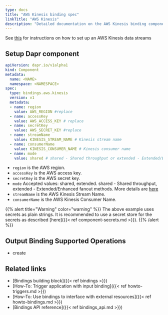 ```yaml
---
type: docs
title: "AWS Kinesis binding spec"
linkTitle: "AWS Kinesis"
description: "Detailed documentation on the AWS Kinesis binding component"
---
```


See [this](https://aws.amazon.com/kinesis/data-streams/getting-started/) for instructions on how to set up an AWS Kinesis data streams

## Setup Dapr component

```yaml
apiVersion: dapr.io/v1alpha1
kind: Component
metadata:
  name: <NAME>
  namespace: <NAMESPACE>
spec:
  type: bindings.aws.kinesis
  version: v1
  metadata:
  - name: region
    value: AWS_REGION #replace
  - name: accessKey
    value: AWS_ACCESS_KEY # replace
  - name: secretKey
    value: AWS_SECRET_KEY #replace
  - name: streamName
    value: KINESIS_STREAM_NAME # Kinesis stream name
  - name: consumerName 
    value: KINESIS_CONSUMER_NAME # Kinesis consumer name 
  - name: mode
    value: shared # shared - Shared throughput or extended - Extended/Enhanced fanout
```

- `region` is the AWS region.
- `accessKey` is the AWS access key.
- `secretKey` is the AWS secret key.
- `mode` Accepted values: shared, extended. shared - Shared throughput, extended - Extended/Enhanced fanout methods. More details are [here](https://docs.aws.amazon.com/streams/latest/dev/building-consumers.html)
- `streamName` is the AWS Kinesis Stream Name.
- `consumerName` is the AWS Kinesis Consumer Name.


{{% alert title="Warning" color="warning" %}}
The above example uses secrets as plain strings. It is recommended to use a secret store for the secrets as described [here]({{< ref component-secrets.md >}}).
{{% /alert %}}

## Output Binding Supported Operations

* create

## Related links
- [Bindings building block]({{< ref bindings >}})
- [How-To: Trigger application with input binding]({{< ref howto-triggers.md >}})
- [How-To: Use bindings to interface with external resources]({{< ref howto-bindings.md >}})
- [Bindings API reference]({{< ref bindings_api.md >}})